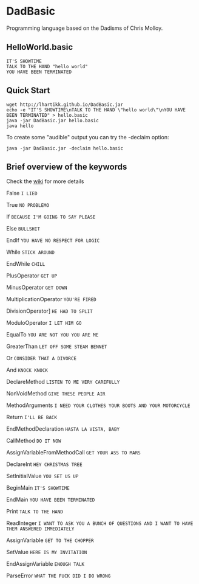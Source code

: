 # DadBasic

Programming language based on the Dadisms of Chris Molloy.

## HelloWorld.basic

	IT'S SHOWTIME
	TALK TO THE HAND "hello world"
	YOU HAVE BEEN TERMINATED

## Quick Start

	wget http://lhartikk.github.io/DadBasic.jar
	echo -e "IT'S SHOWTIME\nTALK TO THE HAND \"hello world\"\nYOU HAVE BEEN TERMINATED" > hello.basic
	java -jar DadBasic.jar hello.basic
	java hello

To create some "audible" output you can try the -declaim option:

	java -jar DadBasic.jar -declaim hello.basic

## Brief overview of the keywords

Check the [wiki](http://github.com/whamtet/DadBasic/wiki/DadBasic) for more details

False `I LIED`

True `NO PROBLEMO`

If `BECAUSE I'M GOING TO SAY PLEASE`

Else `BULLSHIT`

EndIf `YOU HAVE NO RESPECT FOR LOGIC`

While `STICK AROUND`

EndWhile `CHILL`

PlusOperator `GET UP`

MinusOperator `GET DOWN`

MultiplicationOperator `YOU'RE FIRED`

DivisionOperator] `HE HAD TO SPLIT`

ModuloOperator  `I LET HIM GO`

EqualTo `YOU ARE NOT YOU YOU ARE ME`

GreaterThan `LET OFF SOME STEAM BENNET`

Or `CONSIDER THAT A DIVORCE`

And `KNOCK KNOCK`

DeclareMethod `LISTEN TO ME VERY CAREFULLY`

NonVoidMethod `GIVE THESE PEOPLE AIR`

MethodArguments `I NEED YOUR CLOTHES YOUR BOOTS AND YOUR MOTORCYCLE`

Return `I'LL BE BACK`

EndMethodDeclaration `HASTA LA VISTA, BABY`

CallMethod `DO IT NOW`

AssignVariableFromMethodCall `GET YOUR ASS TO MARS`

DeclareInt `HEY CHRISTMAS TREE`

SetInitialValue `YOU SET US UP`

BeginMain `IT'S SHOWTIME`

EndMain `YOU HAVE BEEN TERMINATED`

Print `TALK TO THE HAND`

ReadInteger `I WANT TO ASK YOU A BUNCH OF QUESTIONS AND I WANT TO HAVE THEM ANSWERED IMMEDIATELY`

AssignVariable `GET TO THE CHOPPER`

SetValue `HERE IS MY INVITATION`

EndAssignVariable `ENOUGH TALK`

ParseError `WHAT THE FUCK DID I DO WRONG`
